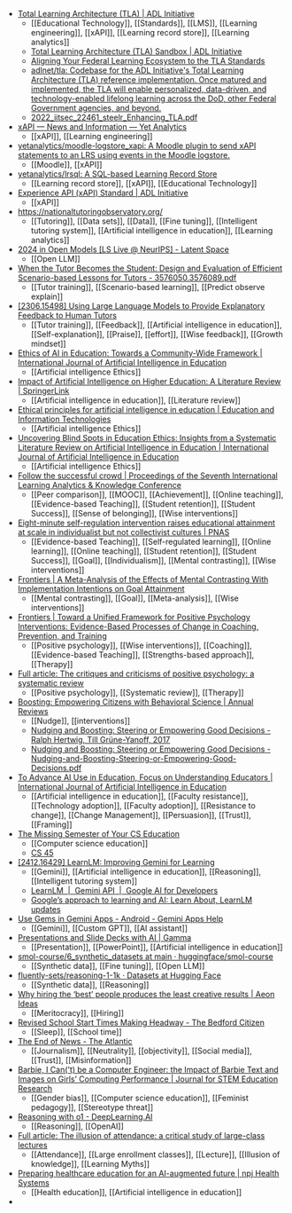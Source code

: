 - [Total Learning Architecture (TLA) | ADL Initiative](https://adlnet.gov/projects/tla/)
	- [[Educational Technology]], [[Standards]], [[LMS]], [[Learning engineering]], [[xAPI]], [[Learning record store]], [[Learning analytics]]
	- [Total Learning Architecture (TLA) Sandbox | ADL Initiative](https://adlnet.gov/news/2020/01/20/ADL-Initiative-established-a-TLA-Sandbox-project/)
	- [Aligning Your Federal Learning Ecosystem to the TLA Standards](https://www.td.org/content/atd-blog/aligning-your-federal-learning-ecosystem-to-the-tla-standards)
	- [adlnet/tla: Codebase for the ADL Initiative's Total Learning Architecture (TLA) reference implementation. Once matured and implemented, the TLA will enable personalized, data-driven, and technology-enabled lifelong learning across the DoD, other Federal Government agencies, and beyond.](https://github.com/adlnet/tla)
	- [2022_iitsec_22461_steelr_Enhancing_TLA.pdf](https://www.gifttutoring.org/attachments/download/4745/2022_iitsec_22461_steelr_Enhancing_TLA.pdf)
- [xAPI — News and Information — Yet Analytics](https://www.yetanalytics.com/articles/tag/xAPI)
	- [[xAPI]], [[Learning engineering]]
- [yetanalytics/moodle-logstore_xapi: A Moodle plugin to send xAPI statements to an LRS using events in the Moodle logstore.](https://github.com/yetanalytics/moodle-logstore_xapi)
	- [[Moodle]], [[xAPI]]
- [yetanalytics/lrsql: A SQL-based Learning Record Store](https://github.com/yetanalytics/lrsql)
	- [[Learning record store]], [[xAPI]], [[Educational Technology]]
- [Experience API (xAPI) Standard | ADL Initiative](https://adlnet.gov/projects/xapi/)
	- [[xAPI]]
- https://nationaltutoringobservatory.org/
	- [[Tutoring]], [[Data sets]], [[Data]], [[Fine tuning]], [[Intelligent tutoring system]], [[Artificial intelligence in education]], [[Learning analytics]]
- [2024 in Open Models [LS Live @ NeurIPS] - Latent Space](https://www.latent.space/p/2024-open-models)
	- [[Open LLM]]
- [When the Tutor Becomes the Student: Design and Evaluation of Efficient Scenario-based Lessons for Tutors - 3576050.3576089.pdf](https://dl.acm.org/doi/pdf/10.1145/3576050.3576089)
	- [[Tutor training]], [[Scenario-based learning]], [[Predict observe explain]]
- [[2306.15498] Using Large Language Models to Provide Explanatory Feedback to Human Tutors](https://arxiv.org/abs/2306.15498)
	- [[Tutor training]], [[Feedback]], [[Artificial intelligence in education]], [[Self-explanation]], [[Praise]], [[effort]], [[Wise feedback]], [[Growth mindset]]
- [Ethics of AI in Education: Towards a Community-Wide Framework | International Journal of Artificial Intelligence in Education](https://link.springer.com/article/10.1007/s40593-021-00239-1)
	- [[Artificial intelligence Ethics]]
- [Impact of Artificial Intelligence on Higher Education: A Literature Review | SpringerLink](https://link.springer.com/chapter/10.1007/978-3-031-78155-1_35?fromPaywallRec=false)
	- [[Artificial intelligence in education]], [[Literature review]]
- [Ethical principles for artificial intelligence in education | Education and Information Technologies](https://link.springer.com/article/10.1007/s10639-022-11316-w?fromPaywallRec=false)
	- [[Artificial intelligence Ethics]]
- [Uncovering Blind Spots in Education Ethics: Insights from a Systematic Literature Review on Artificial Intelligence in Education | International Journal of Artificial Intelligence in Education](https://link.springer.com/article/10.1007/s40593-023-00384-9?fromPaywallRec=false)
	- [[Artificial intelligence Ethics]]
- [Follow the successful crowd | Proceedings of the Seventh International Learning Analytics & Knowledge Conference](https://dl.acm.org/doi/abs/10.1145/3027385.3027411)
	- [[Peer comparison]], [[MOOC]], [[Achievement]], [[Online teaching]], [[Evidence-based Teaching]], [[Student retention]], [[Student Success]], [[Sense of belonging]], [[Wise interventions]]
- [Eight-minute self-regulation intervention raises educational attainment at scale in individualist but not collectivist cultures | PNAS](https://www.pnas.org/doi/abs/10.1073/pnas.1611898114)
	- [[Evidence-based Teaching]], [[Self-regulated learning]], [[Online learning]], [[Online teaching]], [[Student retention]], [[Student Success]], [[Goal]], [[Individualism]], [[Mental contrasting]], [[Wise interventions]]
- [Frontiers | A Meta-Analysis of the Effects of Mental Contrasting With Implementation Intentions on Goal Attainment](https://www.frontiersin.org/journals/psychology/articles/10.3389/fpsyg.2021.565202/full)
	- [[Mental contrasting]], [[Goal]], [[Meta-analysis]], [[Wise interventions]]
- [Frontiers | Toward a Unified Framework for Positive Psychology Interventions: Evidence-Based Processes of Change in Coaching, Prevention, and Training](https://www.frontiersin.org/journals/psychology/articles/10.3389/fpsyg.2021.809362/full)
	- [[Positive psychology]], [[Wise interventions]], [[Coaching]], [[Evidence-based Teaching]], [[Strengths-based approach]], [[Therapy]]
- [Full article: The critiques and criticisms of positive psychology: a systematic review](https://www.tandfonline.com/doi/full/10.1080/17439760.2023.2178956)
	- [[Positive psychology]], [[Systematic review]], [[Therapy]]
- [Boosting: Empowering Citizens with Behavioral Science | Annual Reviews](https://www.annualreviews.org/content/journals/10.1146/annurev-psych-020924-124753)
	- [[Nudge]], [[interventions]]
	- [Nudging and Boosting: Steering or Empowering Good Decisions - Ralph Hertwig, Till Grüne-Yanoff, 2017](https://journals.sagepub.com/doi/10.1177/1745691617702496?url_ver=Z39.88-2003&rfr_id=ori:rid:crossref.org&rfr_dat=cr_pub%20%200pubmed)
	- [Nudging and Boosting: Steering or Empowering Good Decisions - Nudging-and-Boosting-Steering-or-Empowering-Good-Decisions.pdf](https://spsp.org/sites/default/files/Nudging-and-Boosting-Steering-or-Empowering-Good-Decisions.pdf)
- [To Advance AI Use in Education, Focus on Understanding Educators | International Journal of Artificial Intelligence in Education](https://link.springer.com/article/10.1007/s40593-023-00351-4)
	- [[Artificial intelligence in education]], [[Faculty resistance]], [[Technology adoption]], [[Faculty adoption]], [[Resistance to change]], [[Change Management]], [[Persuasion]], [[Trust]], [[Framing]]
- [The Missing Semester of Your CS Education](https://missing.csail.mit.edu/)
	- [[Computer science education]]
	- [CS 45](https://web.stanford.edu/class/cs45/)
- [[2412.16429] LearnLM: Improving Gemini for Learning](https://arxiv.org/abs/2412.16429)
	- [[Gemini]], [[Artificial intelligence in education]], [[Reasoning]], [[Intelligent tutoring system]]
	- [LearnLM  |  Gemini API  |  Google AI for Developers](https://ai.google.dev/gemini-api/docs/learnlm)
	- [Google’s approach to learning and AI: Learn About, LearnLM updates](https://blog.google/outreach-initiatives/education/learning-in-the-ai-era/)
- [Use Gems in Gemini Apps - Android - Gemini Apps Help](https://support.google.com/gemini/answer/15146780?hl=en&co=GENIE.Platform%3DAndroid)
	- [[Gemini]], [[Custom GPT]], [[AI assistant]]
- [Presentations and Slide Decks with AI | Gamma](https://gamma.app/)
	- [[Presentation]], [[PowerPoint]], [[Artificial intelligence in education]]
- [smol-course/6_synthetic_datasets at main · huggingface/smol-course](https://github.com/huggingface/smol-course/tree/main/6_synthetic_datasets)
	- [[Synthetic data]], [[Fine tuning]], [[Open LLM]]
- [fluently-sets/reasoning-1-1k · Datasets at Hugging Face](https://huggingface.co/datasets/fluently-sets/reasoning-1-1k)
	- [[Synthetic data]], [[Reasoning]]
- [Why hiring the ‘best’ people produces the least creative results | Aeon Ideas](https://aeon.co/ideas/why-hiring-the-best-people-produces-the-least-creative-results)
	- [[Meritocracy]], [[Hiring]]
- [Revised School Start Times Making Headway - The Bedford Citizen](https://thebedfordcitizen.org/2024/12/revised-school-start-times-making-headway/)
	- [[Sleep]], [[School time]]
- [The End of News - The Atlantic](https://www.theatlantic.com/technology/archive/2024/12/julia-angwin-media-trust/681164/?gift=lmPw6LweIGq69HbGO1-BJyv4h-BVlBpJEIHP8okd_M8)
	- [[Journalism]], [[Neutrality]], [[objectivity]], [[Social media]], [[Trust]], [[Misinformation]]
- [Barbie, I Can(’t) be a Computer Engineer: the Impact of Barbie Text and Images on Girls’ Computing Performance | Journal for STEM Education Research](https://link.springer.com/article/10.1007/s41979-023-00110-z)
	- [[Gender bias]], [[Computer science education]], [[Feminist pedagogy]], [[Stereotype threat]]
- [Reasoning with o1 - DeepLearning.AI](https://www.deeplearning.ai/short-courses/reasoning-with-o1/)
	- [[Reasoning]], [[OpenAI]]
- [Full article: The illusion of attendance: a critical study of large-class lectures](https://www.tandfonline.com/doi/full/10.1080/13562517.2024.2441183)
	- [[Attendance]], [[Large enrollment classes]], [[Lecture]], [[Illusion of knowledge]], [[Learning Myths]]
- [Preparing healthcare education for an AI-augmented future | npj Health Systems](https://www.nature.com/articles/s44401-024-00006-z)
	- [[Health education]], [[Artificial intelligence in education]]
-